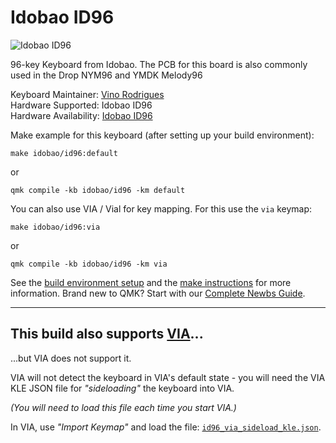 # Idobao ID96

![Idobao ID96](https://cdn.shopify.com/s/files/1/0382/1348/4675/products/96.png?v=1620272768)

96-key Keyboard from Idobao. The PCB for this board is also commonly used in the Drop NYM96 and YMDK Melody96

Keyboard Maintainer: [Vino Rodrigues](https://github.com/vinorodrigues)  
Hardware Supported: Idobao ID96  
Hardware Availability: [Idobao ID96](https://www.idobao.net/collections/90/products/idobao-id96-aluminum-keyboard-kit)

Make example for this keyboard (after setting up your build environment):

    make idobao/id96:default

or

    qmk compile -kb idobao/id96 -km default

You can also use VIA / Vial for key mapping.  For this use the `via` keymap:

    make idobao/id96:via

or

    qmk compile -kb idobao/id96 -km via


See the [build environment setup](https://docs.qmk.fm/#/getting_started_build_tools) and the [make instructions](https://docs.qmk.fm/#/getting_started_make_guide) for more information. Brand new to QMK? Start with our [Complete Newbs Guide](https://docs.qmk.fm/#/newbs).

---

## This build also supports [VIA](https://caniusevia.com/)...

...but VIA does not support it.

VIA will not detect the keyboard in VIA's default state - you will need the VIA KLE JSON file for *"sideloading"* the keyboard into VIA.

*(You will need to load this file each time you start VIA.)*

In VIA, use *"Import Keymap"* and load the file: [`id96_via_sideload_kle.json`](id96_via_sideload_kle.json).
